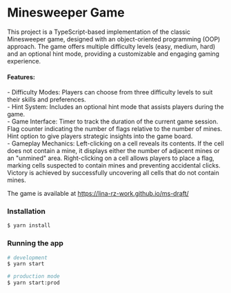 # Minesweeper Game
This project is a TypeScript-based implementation of the classic Minesweeper game, designed with an object-oriented programming (OOP) approach. The game offers multiple difficulty levels (easy, medium, hard) and an optional hint mode, providing a customizable and engaging gaming experience.

#### Features:
\- Difficulty Modes: Players can choose from three difficulty levels to suit their skills and preferences.<br>
\- Hint System: Includes an optional hint mode that assists players during the game.<br>
\- Game Interface: Timer to track the duration of the current game session.<br>
Flag counter indicating the number of flags relative to the number of mines.<br> 
Hint option to give players strategic insights into the game board.<br>
\- Gameplay Mechanics: Left-clicking on a cell reveals its contents. If the cell does not contain a mine, it displays either the number of adjacent mines or an "unmined" area. Right-clicking on a cell allows players to place a flag, marking cells suspected to contain mines and preventing accidental clicks. 
Victory is achieved by successfully uncovering all cells that do not contain mines.

The game is available at https://lina-rz-work.github.io/ms-draft/

### Installation

```bash
$ yarn install
```

### Running the app

```bash
# development
$ yarn start

# production mode
$ yarn start:prod
```
